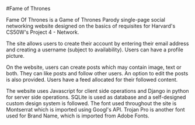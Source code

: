 #Fame of Thrones

Fame Of Thrones is a Game of Thrones Parody single-page social networking website designed on the basics of requisites for Harvard's CS50W's Project 4 - Network.


The site allows users to create their account by entering their email address and creating a username (subject to availability). Users can have a profile picture.


On the website, users can create posts which may contain image, text or both. They can like posts and follow other users. An option to edit the posts is also provided. Users have a feed allocated for their followed content.


The website uses Javascript for client side operations and Django in python for server side operations. SQLite is used as database and a self-designed custom design system is followed. The font used throughout the site is Montserrat which is imported using Googl's API. Trojan Pro is another font used for Brand Name, which is imported from Adobe Fonts.
